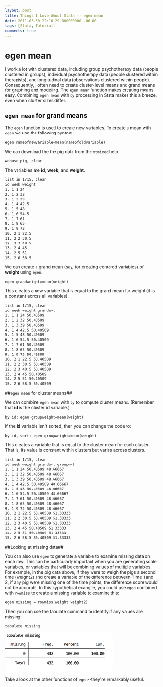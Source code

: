 ```yaml
---
layout: post
title: Things I Love About Stata -- egen mean
date: 2011-05-30 22:10:29.000000000 -06:00
tags: [Stata, Tutorial]
comments: true
---
```

# egen mean #

I work a lot with clustered data, including group psychotherapy data (people clustered in groups), individual psychotherapy data (people clustered within therapists), and longitudinal data (observations clustered within people). Consequently, I often need to create cluster-level means and grand means for graphing and modeling. The `egen mean` function makes creating means easy. Combining `egen mean` with `by` processing in Stata makes this a breeze, even when cluster sizes differ.

## `egen mean` for grand means ##

The `egen` function is used to create new variables. To create a mean with `egen` we use the following syntax:

	egen nameofnewvariable=mean(nameofoldvariable)

We can download the the pig data from the `xtmixed` help.

	webuse pig, clear

The variables are **id**, **week**, and **weight**.

	list in 1/15, clean
	id week weight
	1. 1 1 24
	2. 1 2 32
	3. 1 3 39
	4. 1 4 42.5
	5. 1 5 48
	6. 1 6 54.5
	7. 1 7 61
	8. 1 8 65
	9. 1 9 72
	10. 2 1 22.5
	11. 2 2 30.5
	12. 2 3 40.5
	13. 2 4 45
	14. 2 5 51
	15. 2 6 58.5

We can create a grand mean (say, for creating centered variables) of **weight** using `egen`.

	egen grandweight=mean(weight)

This creates a new variable that is equal to the grand mean for weight (it is a constant across all variables)

	list in 1/15, clean
	id week weight grandw~t
	1. 1 1 24 50.40509
	2. 1 2 32 50.40509
	3. 1 3 39 50.40509
	4. 1 4 42.5 50.40509
	5. 1 5 48 50.40509
	6. 1 6 54.5 50.40509
	7. 1 7 61 50.40509
	8. 1 8 65 50.40509
	9. 1 9 72 50.40509
	10. 2 1 22.5 50.40509
	11. 2 2 30.5 50.40509
	12. 2 3 40.5 50.40509
	13. 2 4 45 50.40509
	14. 2 5 51 50.40509
	15. 2 6 58.5 50.40509

##`egen mean` for cluster means##

We can combine `egen mean` with `by` to compute cluster means. (Remember that **id** is the cluster id variable.)

	by id: egen groupweight=mean(weight)

If the **id** variable isn't sorted, then you can change the code to:

	by id, sort: egen groupweight=mean(weight)

This creates a variable that is equal to the cluster mean for each cluster. That is, its value is constant within clusters but varies across clusters.

	list in 1/15, clean
	id week weight grandw~t groupw~t
	1. 1 1 24 50.40509 48.66667
	2. 1 2 32 50.40509 48.66667
	3. 1 3 39 50.40509 48.66667
	4. 1 4 42.5 50.40509 48.66667
	5. 1 5 48 50.40509 48.66667
	6. 1 6 54.5 50.40509 48.66667
	7. 1 7 61 50.40509 48.66667
	8. 1 8 65 50.40509 48.66667
	9. 1 9 72 50.40509 48.66667
	10. 2 1 22.5 50.40509 51.33333
	11. 2 2 30.5 50.40509 51.33333
	12. 2 3 40.5 50.40509 51.33333
	13. 2 4 45 50.40509 51.33333
	14. 2 5 51 50.40509 51.33333
	15. 2 6 58.5 50.40509 51.33333

##Looking at missing data##

You can also use `egen` to generate a variable to examine missing data on each row. This can be particularly important when you are generating scale variables, or variables that will be combining values of multiple variables. For example, in the pig data above, if they were to weigh the pigs a second time (weight2) and create a variable of the difference between Time 1 and 2, if any pig were missing one of the time points, the difference score would not be accurate. In this hypothetical example, you could use `egen` combined with `rowmiss` to create a missing variable to examine this:

	egen missing = rowmiss(weight weight2)

Then you can use the tabulate command to identify if any values are missing:

	tabulate missing

![tabulate.missing1.png](/assets/tabulate_missing1.png)

Take a look at the other functions of `egen`--they're remarkably useful.

